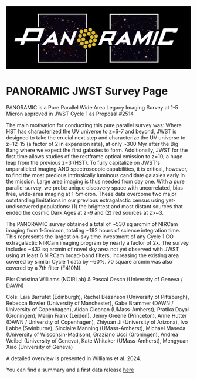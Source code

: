 ![Alt text](PanoramicLogo.png?raw=true "Panoramic JWST Survey")

# PANORAMIC JWST Survey Page

PANORAMIC is a Pure Parallel Wide Area Legacy Imaging Survey at 1-5 Micron approved in JWST Cycle 1 as Proposal #2514

The main motivation for conducting this pure parallel survey was: Where HST has characterized the UV universe to z=6-7 and beyond, JWST is designed to take the crucial next step and characterize the UV universe to z=12-15 (a factor of 2 in expansion rate), at only ~300 Myr after the Big Bang where we expect the first galaxies to form. Additionally, JWST for the first time allows studies of the restframe optical emission to z=10, a huge leap from the previous z=3 (HST). To fully capitalize on JWST's unparalleled imaging AND spectroscopic capabilities, it is critical, however, to find the most precious intrinsically luminous candidate galaxies early in the mission. Large area imaging is thus needed from day one. With a pure parallel survey, we probe unique discovery space with uncorrelated, bias-free, wide-area imaging at 1-5micron. These data overcome two major outstanding limitations in our previous extragalactic census using yet-undiscovered populations: (1) the brightest and most distant sources that ended the cosmic Dark Ages at z>9 and (2) red sources at z>~3.

The PANORAMIC survey obtained a total of ~530 sq arcmin of NIRCam imaging from 1-5micron, totaling ~192 hours of science integration time. This represents the largest on-sky time investment of any Cycle 1 GO extragalactic NIRCam imaging program by nearly a factor of 2x. The survey includes ~432 sq arcmin of novel sky area not yet observed with JWST using at least 6 NIRCam broad-band filters, increasing the existing area covered by similar Cycle 1 data by ~60%. 70 square arcmin was also covered by a 7th filter (F410M).

 
PIs: Christina Williams (NOIRLab) & Pascal Oesch (University of Geneva / DAWN)

CoIs: Laia Barrufet (Edinburgh), Rachel Bezanson (University of Pittsburgh), Rebecca Bowler (University of Manchester), Gabe Brammer (DAWN / University of Copenhagen), Aidan Cloonan (UMass-Amherst), Pratika Dayal (Groningen), Marijn Franx (Leiden), Jenny Greene (Princeton), Anne Hutter (DAWN / University of Copenhagen), Zhiyuan Ji (University of Arizona), Ivo Labbe (Swinburne), Sinclaire Manning (UMass-Amherst), Michael Maseda (University of Wisconsin-Madison), Graziano Ucci (Groningen), Andrea Weibel (University of Geneva), Kate Whitaker (UMass-Amherst), Mengyuan Xiao (University of Geneva)


A detailed overview is presented in Williams et al. 2024.

You can find a summary and a first data release [here](panoramic_dr1_summary_v0.md)
